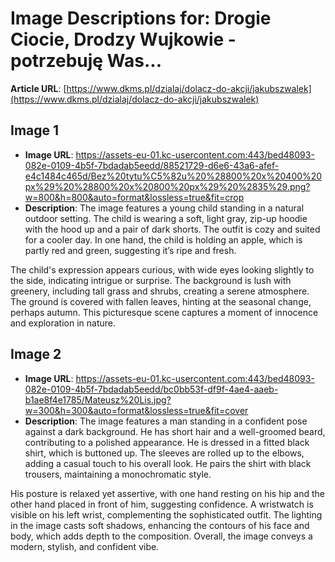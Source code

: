# Image Descriptions for: Drogie Ciocie, Drodzy Wujkowie - potrzebuję Was...

**Article URL**: [https://www.dkms.pl/dzialaj/dolacz-do-akcji/jakubszwalek](https://www.dkms.pl/dzialaj/dolacz-do-akcji/jakubszwalek)

## Image 1
- **Image URL**: https://assets-eu-01.kc-usercontent.com:443/bed48093-082e-0109-4b5f-7bdadab5eedd/88521729-d6e6-43a6-afef-e4c1484c465d/Bez%20tytu%C5%82u%20%28800%20x%20400%20px%29%20%28800%20x%20800%20px%29%20%2835%29.png?w=800&h=800&auto=format&lossless=true&fit=crop
- **Description**: The image features a young child standing in a natural outdoor setting. The child is wearing a soft, light gray, zip-up hoodie with the hood up and a pair of dark shorts. The outfit is cozy and suited for a cooler day. In one hand, the child is holding an apple, which is partly red and green, suggesting it’s ripe and fresh. 

The child's expression appears curious, with wide eyes looking slightly to the side, indicating intrigue or surprise. The background is lush with greenery, including tall grass and shrubs, creating a serene atmosphere. The ground is covered with fallen leaves, hinting at the seasonal change, perhaps autumn. This picturesque scene captures a moment of innocence and exploration in nature.

## Image 2
- **Image URL**: https://assets-eu-01.kc-usercontent.com:443/bed48093-082e-0109-4b5f-7bdadab5eedd/bc0bb53f-df9f-4ae4-aaeb-b1ae8f4e1785/Mateusz%20Lis.jpg?w=300&h=300&auto=format&lossless=true&fit=cover
- **Description**: The image features a man standing in a confident pose against a dark background. He has short hair and a well-groomed beard, contributing to a polished appearance. He is dressed in a fitted black shirt, which is buttoned up. The sleeves are rolled up to the elbows, adding a casual touch to his overall look. He pairs the shirt with black trousers, maintaining a monochromatic style.

His posture is relaxed yet assertive, with one hand resting on his hip and the other hand placed in front of him, suggesting confidence. A wristwatch is visible on his left wrist, complementing the sophisticated outfit. The lighting in the image casts soft shadows, enhancing the contours of his face and body, which adds depth to the composition. Overall, the image conveys a modern, stylish, and confident vibe.

